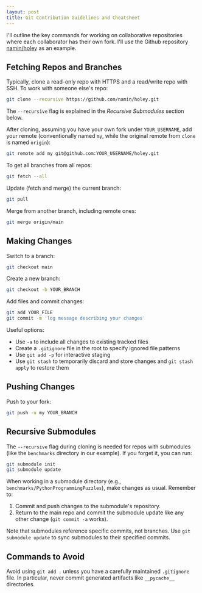 ```yaml
---
layout: post
title: Git Contribution Guidelines and Cheatsheet
---
```


I'll outline the key commands for working on collaborative repositories where each collaborator has their own fork. I'll use the Github repository [namin/holey](https://github.com/namin/holey) as an example.

## Fetching Repos and Branches

Typically, clone a read-only repo with HTTPS and a read/write repo with SSH. To work with someone else's repo:

```bash
git clone --recursive https://github.com/namin/holey.git
```

The `--recursive` flag is explained in the *Recursive Submodules* section below.

After cloning, assuming you have your own fork under `YOUR_USERNAME`, add your remote (conventionally named `my`, while the original remote from `clone` is named `origin`):

```bash
git remote add my git@github.com:YOUR_USERNAME/holey.git
```

To get all branches from all repos:

```bash
git fetch --all
```

Update (fetch and merge) the current branch:

```bash
git pull
```

Merge from another branch, including remote ones:

```bash
git merge origin/main
```

## Making Changes

Switch to a branch:

```bash
git checkout main
```

Create a new branch:

```bash
git checkout -b YOUR_BRANCH
```

Add files and commit changes:

```bash
git add YOUR_FILE
git commit -m 'log message describing your changes'
```

Useful options:
- Use `-a` to include all changes to existing tracked files
- Create a `.gitignore` file in the root to specify ignored file patterns
- Use `git add -p` for interactive staging
- Use `git stash` to temporarily discard and store changes and `git stash apply` to restore them

## Pushing Changes

Push to your fork:

```bash
git push -u my YOUR_BRANCH
```

## Recursive Submodules

The `--recursive` flag during cloning is needed for repos with submodules (like the `benchmarks` directory in our example). If you forget it, you can run:

```bash
git submodule init
git submodule update
```

When working in a submodule directory (e.g., `benchmarks/PythonProgrammingPuzzles`), make changes as usual. Remember to:
1. Commit and push changes to the submodule's repository.
2. Return to the main repo and commit the submodule update like any other change (`git commit -a` works).

Note that submodules reference specific commits, not branches. Use `git submodule update` to sync submodules to their specified commits.

## Commands to Avoid

Avoid using `git add .` unless you have a carefully maintained `.gitignore` file. In particular, never commit generated artifacts like `__pycache__` directories.
